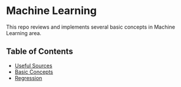 # Machine Learning

This repo reviews and implements several basic concepts in Machine Learning area.


## Table of Contents

* [Useful Sources](UsefulSource.md)
* [Basic Concepts](Basic/Basic.md)
* [Regression](Regression/Regression.md)
